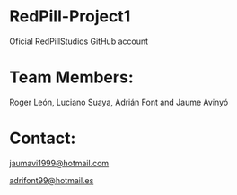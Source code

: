 # RedPill-Project1
Oficial RedPillStudios GitHub account


# Team Members:

Roger León, 
Luciano Suaya,
Adrián Font and
Jaume Avinyó

# Contact:

jaumavi1999@hotmail.com

adrifont99@hotmail.es
